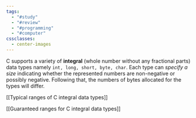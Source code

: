 ```yaml
---
tags:
  - "#study"
  - "#review"
  - "#programming"
  - "#computer"
cssclasses:
  - center-images
---
```

C supports a variety of **integral** (whole number without any fractional parts) data types namely `int, long, short, byte, char`. Each type can *specify a size* indicating whether the represented numbers are non-negative or possibly negative. Following that, the numbers of bytes allocated for the types will differ.

[[Typical ranges of C integral data types]]

[[Guaranteed ranges for C integral data types]]
